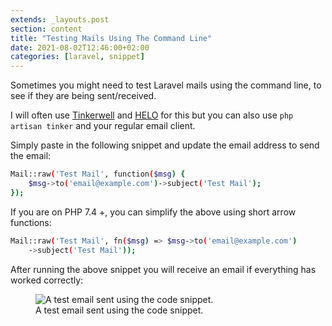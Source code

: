 ```yaml
---
extends: _layouts.post
section: content
title: "Testing Mails Using The Command Line"
date: 2021-08-02T12:46:00+02:00
categories: [laravel, snippet]
---
```


Sometimes you might need to test Laravel mails using the command line, to see if they are being sent/received.

I will often use <a href="https://a.paddle.com/v2/click/103161/122770?link=2106" class="text-niagara hover:underline" target="_blank">Tinkerwell</a> and <a href="https://a.paddle.com/v2/click/103161/122770?link=2990" class="text-niagara hover:underline" target="_blank">HELO</a> for this but you can also use ```php artisan tinker``` and your regular email client.

Simply paste in the following snippet and update the email address to send the email:

```bash
Mail::raw('Test Mail', function($msg) {
    $msg->to('email@example.com')->subject('Test Mail');
});
```

If you are on PHP 7.4 +, you can simplify the above using short arrow functions:

```bash
Mail::raw('Test Mail', fn($msg) => $msg->to('email@example.com')
    ->subject('Test Mail'));
```

After running the above snippet you will receive an email if everything has worked correctly:

<figure>
    <img src="/assets/images/successful-email.png" alt="A test email sent using the code snippet." loading="lazy">
    <figcaption>A test email sent using the code snippet.</figcaption>
</figure>
